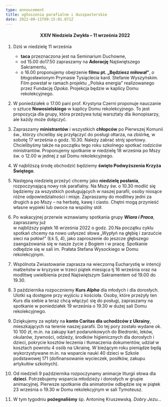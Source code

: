 ```yaml
---
type: annoucement
title: ogłoszenia parafialne i duszpasterskie
date: 2022-09-11T09:15:01.071Z
---
```

<h4 style="text-align:center;">XXIV Niedziela Zwykła – 11 września 2022</h4>

1. Dziś w niedzielę 11 września

   * **taca** przeznaczona jest na Seminarium Duchowne,
   * od 15.00 do17.50 zapraszamy na **Adorację** Najświętszego Sakramentu,
   * o 16.00 proponujemy obejrzenie **filmu pt. „Będziesz miłował”**, o błogosławionym Prymasie Tysiąclecia kard. Stefanie Wyszyńskim. Film powstał w ramach projektu ,,Polska energia” realizowanego przez Fundację *Opoka*. Projekcja będzie w kaplicy Domu rekolekcyjnego.
2. W poniedziałek o 17.00 pani prof. Krystyna Czerni proponuje nauczanie o sztuce **Nowosielskiego** w kaplicy Domu rekolekcyjnego. To jest propozycja dla grupy, która przeżywa tutaj warsztaty dla ikonopisarzy, ale każdy może dołączyć.
3. Zapraszamy **ministrantów** i wszystkich **chłopców** po Pierwszej Komunii św., którzy chcieliby się przyłączyć do posługi ołtarza, na zbiórkę, w sobotę 17 września o godz. 10.30. Należy zabrać strój sportowy. Chcielibyśmy także na początku tego roku szkolnego spotkać rodziców ministrantów. Proponujemy spotkanie w niedzielę 18 września po Mszy św. o 12.00 w jednej z sal Domu rekolekcyjnego.
4. W najbliższą środę obchodzić będziemy **święto Podwyższenia Krzyża Świętego**.
5. Następną niedzielę przeżyć chcemy jako **niedzielę posłania**, rozpoczynającą nowy rok parafialny. Na Mszy św. o 10.30 modlić się będziemy za wszystkich posługujących w naszej parafii, osoby niosące różne odpowiedzialności i misje. Zapraszamy do modlitwy jedni za drugich a po Mszy – na herbatę, kawę i ciasto. Chętni mogą przynieść własne wypieki lub owoce na wspólny stół.
6. Po wakacyjnej przerwie wznawiamy spotkania grupy ***Wiara i Praca***, zapraszamy już\
   w najbliższy piątek 16 września 2022 o godz. 20.Na początku cyklu spotkań chcemy na nowo usłyszeć słowa „Wypłyń na głębię i zarzućcie sieci na połów!” (Łk 5, 4), jako zaproszenie do jeszcze głębszego zaangażowania się w nasze życie z Bogiem i w pracę. Spotkanie odbędzie się w sali im. Prałata Stefana Wysockiego w Domu rekolekcyjnym.
7. Wspólnota Zwiastowanie zaprasza na wieczorną Eucharystię w intencji małżeństw w kryzysie w trzeci piątek miesiąca tj 16 września oraz na modlitwę uwielbienia przed Najświętszym Sakramentem od 19.00 do 19.30.
8. 3 października rozpoczniemy **Kurs *Alpha*** dla młodych i dla dorosłych. Ulotki są dostępne przy wyjściu z kościoła. Osoby, które przeżyły ten Kurs dla siebie a teraz chcą włączyć się do posługi, zapraszamy na spotkanie w poniedziałek 19 września o 19.30 w dużej sali Domu rekolekcyjnego.
9. Dziękujemy za wpłaty na **konto Caritas dla uchodźców z Ukrainy**, mieszkających na terenie naszej parafii. Do tej pory zostało wydane ok. 10 100 zł, m.in. na zakupy kart podarunkowych do Biedronki, leków, okularów, żywności, odzieży, środków higienicznych dla dorosłych i dzieci, pokrycie kosztów leczenia i tłumaczenia dokumentów, udział w kosztach powrotu 4 osób na Ukrainę. W bieżącym roku pieniądze będą wykorzystywane m.in. na wsparcie nauki 40 dzieci w Szkole podstawowej 171 (dofinansowanie wycieczek, posiłków, zakupu artykułów szkolnych).
10. Od niedzieli 9 października rozpoczynamy animacje liturgii słowa dla **dzieci**. Potrzebujemy wsparcia młodzieży i dorosłych w grupie animacyjnej. Pierwsze spotkanie dla animatorów odbędzie się w piątek 23 września o 19.30 w Domu rekolekcyjnym w sali Tymoteusz.
11. W tym tygodniu **pożegnaliśmy** śp. Antoninę Kruszewską. *Dobry Jezu…*

<!--EndFragment-->